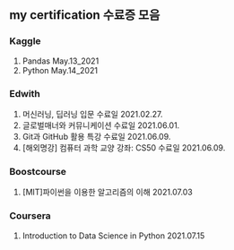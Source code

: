 my certification 수료증 모음
---
### Kaggle
1. Pandas  May.13_2021
2. Python  May.14_2021

### Edwith
1. 머신러닝, 딥러닝 입문 수료일 2021.02.27.
2. 글로벌매너와 커뮤니케이션 수료일 2021.06.01.
3. Git과 GitHub 활용 특강 수료일 2021.06.09.
4. [해외명강] 컴퓨터 과학 교양 강좌: CS50 수료일 2021.06.09.

### Boostcourse
1. [MIT]파이썬을 이용한 알고리즘의 이해 2021.07.03

### Coursera
1. Introduction to Data Science in Python 2021.07.15
